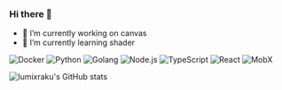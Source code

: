 ### Hi there 👋

<!--
**lumixraku/lumixraku** is a ✨ _special_ ✨ repository because its `README.md` (this file) appears on your GitHub profile.

Here are some ideas to get you started:

- 🔭 I’m currently working on canvas
- 🌱 I’m currently learning shader

-->



- 🔭 I’m currently working on canvas
- 🌱 I’m currently learning shader

![Docker](https://img.shields.io/badge/-Docker-2496ED.svg?logo=docker&logoColor=white&labelColor=2496ED)
![Python](https://img.shields.io/badge/-Python-3776AB.svg?logo=python&logoColor=white&labelColor=3776AB)
![Golang](https://img.shields.io/badge/-Golang-00ADD8.svg?logo=go&logoColor=white&labelColor=00ADD8)
![Node.js](https://img.shields.io/badge/-Node.js-339933.svg?logo=node.js&logoColor=white&labelColor=339933)
![TypeScript](https://img.shields.io/badge/-TypeScript-3178C6.svg?logo=typescript&logoColor=white&labelColor=3178C6)
![React](https://img.shields.io/badge/-React-61DAFB.svg?logo=react&logoColor=white&labelColor=61DAFB)
![MobX](https://img.shields.io/badge/-MobX-FF9955.svg?logo=mobx&logoColor=white&labelColor=FF9955)


![lumixraku's GitHub stats](https://github-readme-stats.vercel.app/api?username=lumixraku)
